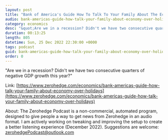 ```yaml
---
layout: post
title: "Bank of America's Guide How To Talk To Your Family About The Economy Over The Holidays"
audio: bank-americas-guide-how-talk-your-family-about-economy-over-holidays-0
category: economics
desc: "&quot;Are we in a recession? Didn't we have two consecutive quarters of negative GDP growth this year?&quot;"
duration: 00:13:25
length: 805
datetime: Sun, 25 Dec 2022 22:30:00 +0000
tags: podcast
guid: bank-americas-guide-how-talk-your-family-about-economy-over-holidays-0
order: 0
---
```

&quot;Are we in a recession? Didn't we have two consecutive quarters of negative GDP growth this year?&quot;

Link: [https://www.zerohedge.com/economics/bank-americas-guide-how-talk-your-family-about-economy-over-holidays](https://www.zerohedge.com/economics/bank-americas-guide-how-talk-your-family-about-economy-over-holidays)

About: The Zerohedge Podcast is a non-commercial, automated program, designed to give people a way to get news from Zerohedge in an audio format.  I am actively working on tweaking and improving the setup to create a better listening experience (December 2022).  Suggestions are welcome: [zerohedgePodcast@outlook.com](mailto:zerohedgePodcast@outlook.com)